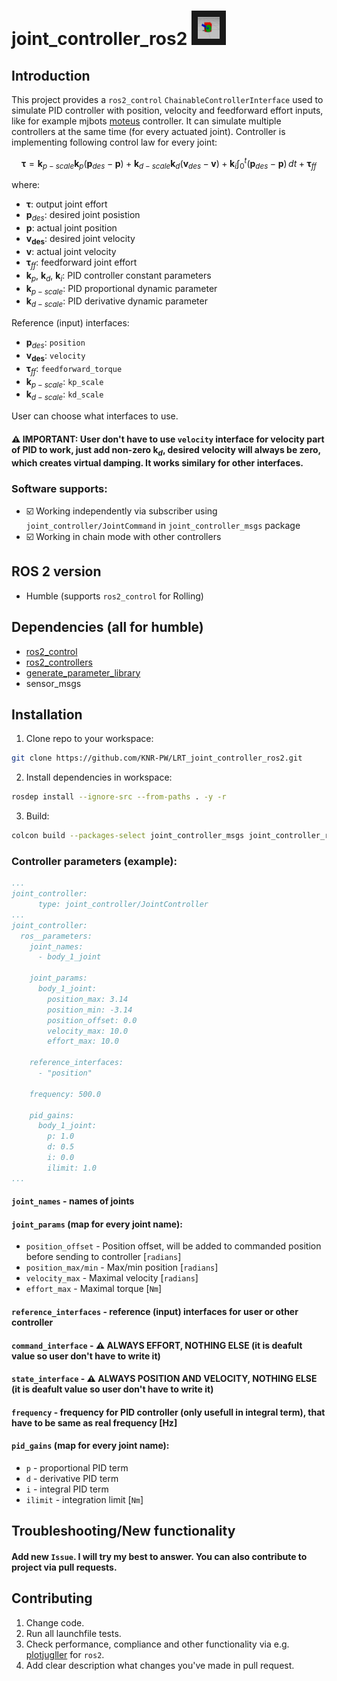 # joint_controller_ros2 <img src="https://github.com/KNR-PW/LRT_joint_controller_ros2/blob/main/joint_controller_test.gif" width="35" height="35" border="10"/>

## Introduction

This project provides a `ros2_control` `ChainableControllerInterface` used to simulate PID controller with position, velocity and feedforward effort inputs, like for example mjbots [moteus](https://github.com/mjbots/moteus) controller. It can simulate multiple controllers at the same time (for every actuated joint).
Controller is implementing following control law for every joint:
```math
\boldsymbol{\tau} = \boldsymbol{k}_{p-scale} \boldsymbol{k}_p(\boldsymbol{p}_{des} - \boldsymbol{p}) + \boldsymbol{k}_{d-scale} \boldsymbol{k}_d(\boldsymbol{v}_{des} - \boldsymbol{v}) + \boldsymbol{k}_i\int_{0}^{t} (\boldsymbol{p}_{des} - \boldsymbol{p}) \,dt  + \boldsymbol{\tau}_{ff}
```
where:
 - $\boldsymbol{\tau}$: output joint effort
 - $\boldsymbol{p}_{des}$: desired joint posistion
 - $\boldsymbol{p}$: actual joint position
 - $\boldsymbol{v_{des}}$: desired joint velocity
 - $\boldsymbol{v}$: actual joint velocity
 - $\boldsymbol{\tau}_{ff}$: feedforward joint effort
 - $\boldsymbol{k}_p$, $\boldsymbol{k}_d$, $\boldsymbol{k}_i$: PID controller constant parameters
 - $\boldsymbol{k}_{p-scale}$: PID proportional dynamic parameter
 - $\boldsymbol{k}_{d-scale}$: PID derivative dynamic parameter

Reference (input) interfaces:
- $\boldsymbol{p}_{des}$: `position`
- $\boldsymbol{v_{des}}$: `velocity`
- $\boldsymbol{\tau}_{ff}$: `feedforward_torque`
- $\boldsymbol{k}_{p-scale}$: `kp_scale`
- $\boldsymbol{k}_{d-scale}$: `kd_scale`
  
User can choose what interfaces to use.

#### :warning: IMPORTANT: User don't have to use `velocity` interface for velocity part of PID to work, just add non-zero $\boldsymbol{k}_d$, desired velocity will always be zero, which creates virtual damping. It works similary for other interfaces.

### Software supports:
- :ballot_box_with_check: Working independently via subscriber using `joint_controller/JointCommand` in `joint_controller_msgs` package
- :ballot_box_with_check: Working in chain mode with other controllers

## ROS 2 version
- Humble (supports `ros2_control` for Rolling)

## Dependencies (all for humble)
- [ros2_control](https://github.com/ros-controls/ros2_control)
- [ros2_controllers](https://github.com/ros-controls/ros2_controllers)
- [generate_parameter_library](https://github.com/PickNikRobotics/generate_parameter_library)
- sensor_msgs

## Installation 
1. Clone repo to your workspace:
```bash
git clone https://github.com/KNR-PW/LRT_joint_controller_ros2.git
```
2. Install dependencies in workspace:
```bash
rosdep install --ignore-src --from-paths . -y -r
```
3. Build:
```bash
colcon build --packages-select joint_controller_msgs joint_controller_ros2_control
```

### Controller parameters (example):

```yaml
...
joint_controller:
      type: joint_controller/JointController
...
joint_controller:
  ros__parameters:
    joint_names:
      - body_1_joint

    joint_params:
      body_1_joint: 
        position_max: 3.14
        position_min: -3.14
        position_offset: 0.0
        velocity_max: 10.0
        effort_max: 10.0
    
    reference_interfaces: 
      - "position"

    frequency: 500.0

    pid_gains:
      body_1_joint:
        p: 1.0
        d: 0.5
        i: 0.0
        ilimit: 1.0
...
```

#### `joint_names` - names of joints

#### `joint_params` (map for every joint name):
- `position_offset` - Position offset, will be added to commanded position before sending to controller [`radians`]
- `position_max/min` - Max/min position [`radians`]
- `velocity_max` - Maximal velocity [`radians`]
- `effort_max` - Maximal torque [`Nm`]

#### `reference_interfaces` - reference (input) interfaces for user or other controller

#### `command_interface` - :warning: ALWAYS EFFORT, NOTHING ELSE (it is deafult value so user don't have to write it)

#### `state_interface` - :warning: ALWAYS POSITION AND VELOCITY, NOTHING ELSE (it is deafult value so user don't have to write it)

#### `frequency` - frequency for PID controller (only usefull in integral term), that have to be same as real frequency [Hz]

#### `pid_gains` (map for every joint name):
- `p` - proportional PID term
- `d` - derivative PID term
- `i` - integral PID term
- `ilimit` - integration limit [`Nm`]


## Troubleshooting/New functionality
#### Add new `Issue`. I will try my best to answer. You can also contribute to project via pull requests.

## Contributing
1. Change code.
2. Run all launchfile tests. 
3. Check performance, compliance and other functionality via e.g. [plotjugller](https://plotjuggler.io/) for `ros2`.
4. Add clear description what changes you've made in pull request.

